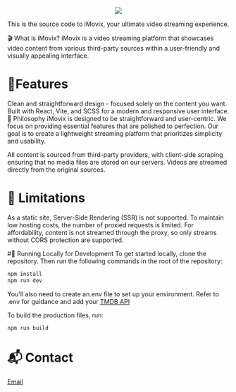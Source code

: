 <p align="center">
  <img src="https://skillicons.dev/icons?i=react,vite,scss" />
</p>
This is the source code to iMovix, your ultimate video streaming experience.

🎬 What is iMovix?
iMovix is a video streaming platform that showcases video content from various third-party sources within a user-friendly and visually appealing interface.

# 🌟Features
Clean and straightforward design - focused solely on the content you want.
Built with React, Vite, and SCSS for a modern and responsive user interface.
🌿 Philosophy
iMovix is designed to be straightforward and user-centric. We focus on providing essential features that are polished to perfection.
Our goal is to create a lightweight streaming platform that prioritizes simplicity and usability.


All content is sourced from third-party providers, with client-side scraping ensuring that no media files are stored on our servers. Videos are streamed directly from the original sources.

# 🚧 Limitations
As a static site, Server-Side Rendering (SSR) is not supported.
To maintain low hosting costs, the number of proxied requests is limited.
For affordability, content is not streamed through the proxy, so only streams without CORS protection are supported.

#🔧 Running Locally for Development
To get started locally, clone the repository. Then run the following commands in the root of the repository:

```bash
npm install
npm run dev
```

You'll also need to create an.env file to set up your environment. Refer to .env for guidance and add your <a href="https://www.themoviedb.org/">TMDB API</a>

To build the production files, run:
```bash
npm run build
```


# 📬 Contact
[Email](mailto:imtinanfakhar879@gmail.com)

